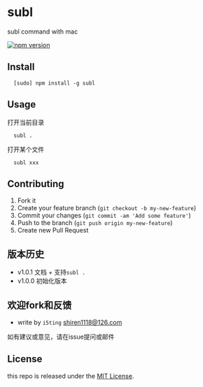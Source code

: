 # subl

subl command with mac

[![npm version](https://badge.fury.io/js/subl.svg)](http://badge.fury.io/js/subl)

## Install

```
  [sudo] npm install -g subl
```

## Usage

打开当前目录

```
  subl .
```

打开某个文件

```
  subl xxx
```

## Contributing

1. Fork it
2. Create your feature branch (`git checkout -b my-new-feature`)
3. Commit your changes (`git commit -am 'Add some feature'`)
4. Push to the branch (`git push origin my-new-feature`)
5. Create new Pull Request

## 版本历史

- v1.0.1 文档 + 支持`subl .`
- v1.0.0 初始化版本

## 欢迎fork和反馈

- write by `i5ting` shiren1118@126.com

如有建议或意见，请在issue提问或邮件

## License

this repo is released under the [MIT
License](http://www.opensource.org/licenses/MIT).